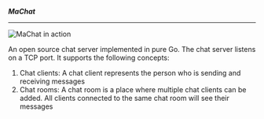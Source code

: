 ***MaChat***

----------
![MaChat in action](https://github.com/minaandrawos/machat/blob/master/machatarch.jpg)

An open source chat server implemented in pure Go.  The chat server listens on a TCP port. It supports the following concepts:

 1. Chat clients: A chat client represents the person who is sending and receiving messages
 2. Chat rooms: A chat room is a place where multiple chat clients can be added. All clients connected to the same chat room will see their messages

